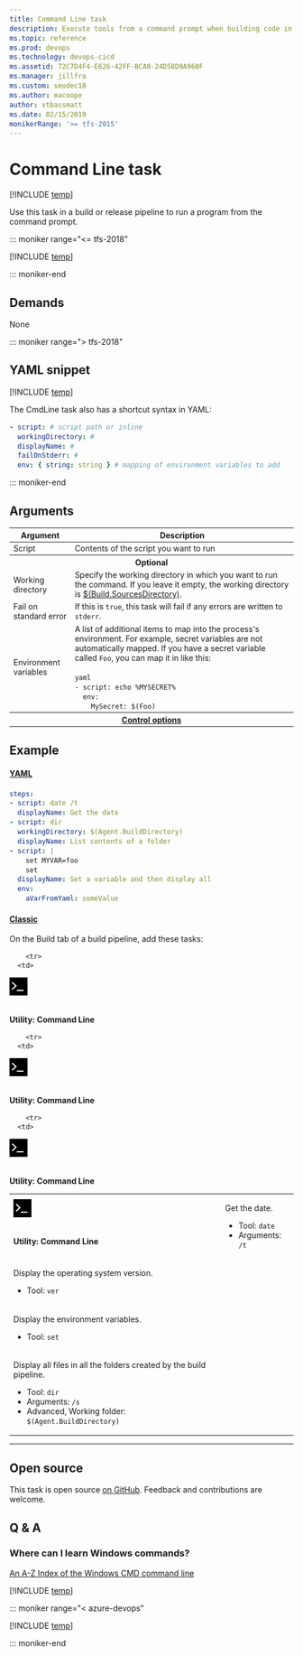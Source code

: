 ```yaml
---
title: Command Line task
description: Execute tools from a command prompt when building code in Azure Pipelines and Team Foundation Server (TFS)
ms.topic: reference
ms.prod: devops
ms.technology: devops-cicd
ms.assetid: 72C7D4F4-E626-42FF-BCA8-24D58D9A960F
ms.manager: jillfra
ms.custom: seodec18
ms.author: macoope
author: vtbassmatt
ms.date: 02/15/2019
monikerRange: '>= tfs-2015'
---
```


# Command Line task

[!INCLUDE [temp](../../_shared/version-tfs-2015-rtm.md)]

Use this task in a build or release pipeline to run a program from the command prompt.

::: moniker range="<= tfs-2018"

[!INCLUDE [temp](../../_shared/concept-rename-note.md)]

::: moniker-end

## Demands

None

::: moniker range="> tfs-2018"

## YAML snippet

[!INCLUDE [temp](../_shared/yaml/CmdLineV2.md)]

The CmdLine task also has a shortcut syntax in YAML:

```yaml
- script: # script path or inline
  workingDirectory: #
  displayName: #
  failOnStderr: #
  env: { string: string } # mapping of environment variables to add
```
::: moniker-end

## Arguments

<table>
<thead>
<tr>
<th>Argument</th>
<th>Description</th>
</tr>
</thead>
<tr>
<td>Script</td>
<td>Contents of the script you want to run</td>
</tr>
<tr>
<th colspan="2">Optional</th>
</tr>
<tr>
<td>Working directory</td>
<td>Specify the working directory in which you want to run the command. If you leave it empty, the working directory is <a href="../../build/variables.md" data-raw-source="[$(Build.SourcesDirectory)](../../build/variables.md)">$(Build.SourcesDirectory)</a>.</td>
</tr>
<tr>
<td>Fail on standard error</td>
<td>If this is <code>true</code>, this task will fail if any errors are written to <code>stderr</code>.</td>
</tr>
<tr>
<td>Environment variables</td>
<td>A list of additional items to map into the process&#39;s environment. For example, secret variables are not automatically mapped. If you have a secret variable called <code>Foo</code>, you can map it in like this:<br/><br/>
<code>yaml
- script: echo %MYSECRET%
  env:
    MySecret: $(Foo)</code>
</td>
</tr>


<tr>
<th style="text-align: center" colspan="2"><a href="~/pipelines/process/tasks.md#controloptions" data-raw-source="[Control options](../../process/tasks.md#controloptions)">Control options</a></th>
</tr>

</table>

## Example

#### [YAML](#tab/yaml/)
```yaml
steps:
- script: date /t
  displayName: Get the date
- script: dir
  workingDirectory: $(Agent.BuildDirectory)
  displayName: List contents of a folder
- script: |
    set MYVAR=foo
    set
  displayName: Set a variable and then display all
  env:
    aVarFromYaml: someValue
```

#### [Classic](#tab/classic/)
On the Build tab of a build pipeline, add these tasks:

<table>
   <tr>
      <td>

<img src="_img/command-line.png" alt=""/>

<br/><strong>Utility: Command Line</strong>
      </td>
<td>
<p>Get the date.</p>
<ul>
<li>Tool: <code>date</code></li>
 <li>Arguments: <code>/t</code></li>
</ul>
      </td>
</tr>

        <tr>
      <td>

<img src="_img/command-line.png" alt=""/>

<br/><strong>Utility: Command Line</strong></td>

<td>
<p>Display the operating system version.</p>
<ul>
<li>Tool: <code>ver</code></li>
 </ul>
</td>
        </tr>


        <tr>
      <td>

<img src="_img/command-line.png" alt=""/>

<br/><strong>Utility: Command Line</strong></td>

<td>
<p>Display the environment variables.</p>
<ul>
<li>Tool: <code>set</code></li>
</ul>
</td>
        </tr>


        <tr>
      <td>

<img src="_img/command-line.png" alt=""/>

<br/><strong>Utility: Command Line</strong></td>

<td>
<p>Display all files in all the folders created by the build pipeline.</p>
<ul>
<li>Tool: <code>dir</code></li>
 <li>Arguments: <code>/s</code></li>
<li>Advanced, Working folder: <code>$(Agent.BuildDirectory)</code></li>
</ul>
</td>
        </tr>

</table>

* * *
## Open source

This task is open source [on GitHub](https://github.com/Microsoft/azure-pipelines-tasks). Feedback and contributions are welcome.

## Q & A

<!-- BEGINSECTION class="md-qanda" -->

### Where can I learn Windows commands?

[An A-Z Index of the Windows CMD  command line](http://ss64.com/nt/)

[!INCLUDE [temp](../../_shared/qa-agents.md)]

::: moniker range="< azure-devops"

[!INCLUDE [temp](../../_shared/qa-versions.md)]

::: moniker-end

<!-- ENDSECTION -->
